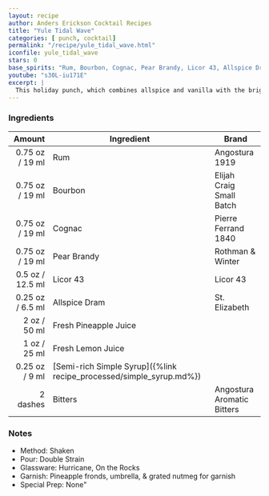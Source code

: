 ```yaml
---
layout: recipe
author: Anders Erickson Cocktail Recipes
title: "Yule Tidal Wave"
categories: [ punch, cocktail]
permalink: "/recipe/yule_tidal_wave.html"
iconfile: yule_tidal_wave
stars: 0
base_spirits: "Rum, Bourbon, Cognac, Pear Brandy, Licor 43, Allspice Dram"
youtube: "s30L-iu171E"
excerpt: |
  This holiday punch, which combines allspice and vanilla with the bright zing of lemon and pineapple.
---
```


### Ingredients

|   Amount | Ingredient                                                | Brand                      |
| -------: | --------------------------------------------------------- | -------------------------- |
|  0.75 oz / 19 ml | Rum                                                       | Angostura 1919             |
|  0.75 oz / 19 ml | Bourbon                                                   | Elijah Craig Small Batch   |
|  0.75 oz / 19 ml | Cognac                                                    | Pierre Ferrand 1840        |
|  0.75 oz / 19 ml | Pear Brandy                                               | Rothman & Winter           |
|   0.5 oz / 12.5 ml | Licor 43                                                  | Licor 43                   |
|  0.25 oz / 6.5 ml | Allspice Dram                                             | St. Elizabeth              |
|     2 oz / 50 ml | Fresh Pineapple Juice                                     |
|     1 oz / 25 ml | Fresh Lemon Juice                                         |
|  0.25 oz / 9 ml | [Semi-rich Simple Syrup]({%link recipe_processed/simple_syrup.md%}) |
| 2 dashes | Bitters                                                   | Angostura Aromatic Bitters |

### Notes

- Method: Shaken
- Pour: Double Strain
- Glassware: Hurricane, On the Rocks
- Garnish: Pineapple fronds, umbrella, & grated nutmeg for garnish
- Special Prep: None"
